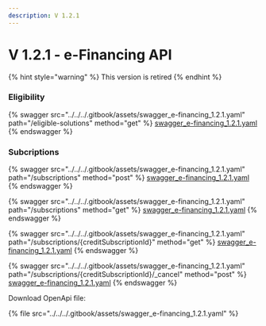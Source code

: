 ```yaml
---
description: V 1.2.1
---
```


# V 1.2.1 - e-Financing API

{% hint style="warning" %}
This version is retired
{% endhint %}

### Eligibility

{% swagger src="../../../.gitbook/assets/swagger_e-financing_1.2.1.yaml" path="/eligible-solutions" method="get" %}
[swagger_e-financing_1.2.1.yaml](../../../.gitbook/assets/swagger_e-financing_1.2.1.yaml)
{% endswagger %}

### Subcriptions

{% swagger src="../../../.gitbook/assets/swagger_e-financing_1.2.1.yaml" path="/subscriptions" method="post" %}
[swagger_e-financing_1.2.1.yaml](../../../.gitbook/assets/swagger_e-financing_1.2.1.yaml)
{% endswagger %}

{% swagger src="../../../.gitbook/assets/swagger_e-financing_1.2.1.yaml" path="/subscriptions" method="get" %}
[swagger_e-financing_1.2.1.yaml](../../../.gitbook/assets/swagger_e-financing_1.2.1.yaml)
{% endswagger %}

{% swagger src="../../../.gitbook/assets/swagger_e-financing_1.2.1.yaml" path="/subscriptions/{creditSubscriptionId}" method="get" %}
[swagger_e-financing_1.2.1.yaml](../../../.gitbook/assets/swagger_e-financing_1.2.1.yaml)
{% endswagger %}

{% swagger src="../../../.gitbook/assets/swagger_e-financing_1.2.1.yaml" path="/subscriptions/{creditSubscriptionId}/_cancel" method="post" %}
[swagger_e-financing_1.2.1.yaml](../../../.gitbook/assets/swagger_e-financing_1.2.1.yaml)
{% endswagger %}

Download OpenApi file:

{% file src="../../../.gitbook/assets/swagger_e-financing_1.2.1.yaml" %}

